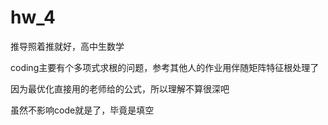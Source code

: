 # hw_4

推导照着推就好，高中生数学

coding主要有个多项式求根的问题，参考其他人的作业用伴随矩阵特征根处理了

因为最优化直接用的老师给的公式，所以理解不算很深吧

虽然不影响code就是了，毕竟是填空

